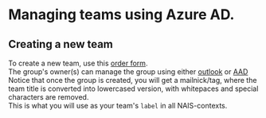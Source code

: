 # Managing teams using Azure AD.

## Creating a new team

To create a new team, use this [order form](https://navno.sharepoint.com/sites/Bestillinger/).  
The group's owner\(s\) can manage the group using either [outlook](https://outlook.office365.com/owa) or [AAD](https://aad.portal.azure.com/#blade/Microsoft_AAD_IAM/GroupsManagementMenuBlade/AllGroups)  
Notice that once the group is created, you will get a mailnick/tag, where the team title is converted into lowercased version, with whitepaces and special characters are removed.  
This is what you will use as your team's `label` in all NAIS-contexts.

